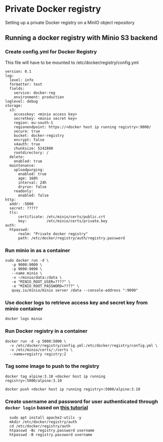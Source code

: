 # Private Docker registry

Setting up a private Docker registry on a MinIO object repository

## Running a docker registry with Minio S3 backend

### Create config.yml for Docker Registry

This file will have to be mounted to /etc/docker/registry/config.yml

```
version: 0.1
log:
  level: info
  formatter: text
  fields:
    service: docker-reg
    environment: production
loglevel: debug
storage:
  s3:
    accesskey: <minio access key>
    secretkey: <minio secret key>
    region: eu-south-1
    regionendpoint: https://<docker host ip running registry>:9000/
    secure: true
    bucket: docker-registry
    encrypt: false
    v4auth: true
    chunksize: 5242880
    rootdirectory: /
  delete:
    enabled: true
  maintenance:
    uploadpurging:
      enabled: true
      age: 168h
      interval: 24h
      dryrun: false
    readonly:
      enabled: false
http:
  addr: :5000
  secret: ?????
  tls:
      certificate: /etc/minio/certs/public.crt
      key:         /etc/minio/certs/private.key
auth:
  htpasswd:
      realm: "Private docker registry"
      path: /etc/docker/registry/auth/registry.password
```

### Run minio in as a container

```
sudo docker run -d \
   -p 9000:9000 \
   -p 9090:9090 \
   --name minio \
   -v ~/minio/data:/data \
   -e "MINIO_ROOT_USER=????" \
   -e "MINIO_ROOT_PASSWORD=????" \
   quay.io/minio/minio server /data --console-address ":9090"
```


### Use docker logs to retrieve access key and secret key from minio container
`docker logs minio`


### Run Docker registry in a container
```
docker run -d -p 5000:5000 \
  -v /etc/docker/registry/config.yml:/etc/docker/registry/config.yml \
  -v /etc/minio/certs/:/certs \
  --name=registry registry:2
```

### Tag some image to push to the registry
`docker tag alpine:3.10 <docker host ip running registry>:5000/alpine:3.10`

`docker push <docker host ip running registry>:5000/alpine:3.10`



### Create username and password for user authenticated through `docker login` based on [this tutorial](https://www.digitalocean.com/community/tutorials/how-to-set-up-a-private-docker-registry-on-ubuntu-20-04)


```
  sudo apt install apache2-utils -y 
  mkdir /etc/docker/registry/auth
  cd /etc/docker/registry/auth
  htpasswd -Bc registry.password username
  htpasswd -B registry.password username
```
